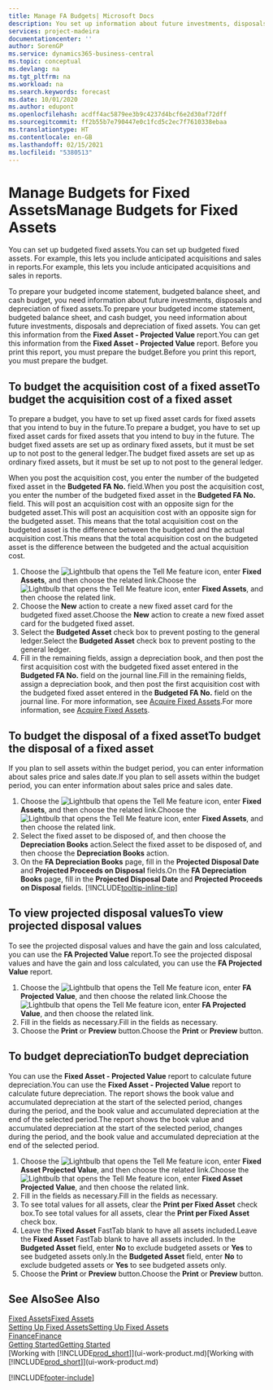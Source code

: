```yaml
---
title: Manage FA Budgets| Microsoft Docs
description: You set up information about future investments, disposals, and depreciation of fixed assets to help prepare budgets and forecasts.
services: project-madeira
documentationcenter: ''
author: SorenGP
ms.service: dynamics365-business-central
ms.topic: conceptual
ms.devlang: na
ms.tgt_pltfrm: na
ms.workload: na
ms.search.keywords: forecast
ms.date: 10/01/2020
ms.author: edupont
ms.openlocfilehash: acdff4ac5879ee3b9c4237d4bcf6e2d30af72dff
ms.sourcegitcommit: ff2b55b7e790447e0c1fcd5c2ec7f7610338ebaa
ms.translationtype: HT
ms.contentlocale: en-GB
ms.lasthandoff: 02/15/2021
ms.locfileid: "5380513"
---
```

# <a name="manage-budgets-for-fixed-assets"></a><span data-ttu-id="9db75-103">Manage Budgets for Fixed Assets</span><span class="sxs-lookup"><span data-stu-id="9db75-103">Manage Budgets for Fixed Assets</span></span>
<span data-ttu-id="9db75-104">You can set up budgeted fixed assets.</span><span class="sxs-lookup"><span data-stu-id="9db75-104">You can set up budgeted fixed assets.</span></span> <span data-ttu-id="9db75-105">For example, this lets you include anticipated acquisitions and sales in reports.</span><span class="sxs-lookup"><span data-stu-id="9db75-105">For example, this lets you include anticipated acquisitions and sales in reports.</span></span>  

<span data-ttu-id="9db75-106">To prepare your budgeted income statement, budgeted balance sheet, and cash budget, you need information about future investments, disposals and depreciation of fixed assets.</span><span class="sxs-lookup"><span data-stu-id="9db75-106">To prepare your budgeted income statement, budgeted balance sheet, and cash budget, you need information about future investments, disposals and depreciation of fixed assets.</span></span> <span data-ttu-id="9db75-107">You can get this information from the **Fixed Asset - Projected Value** report.</span><span class="sxs-lookup"><span data-stu-id="9db75-107">You can get this information from the **Fixed Asset - Projected Value** report.</span></span> <span data-ttu-id="9db75-108">Before you print this report, you must prepare the budget.</span><span class="sxs-lookup"><span data-stu-id="9db75-108">Before you print this report, you must prepare the budget.</span></span>  

## <a name="to-budget-the-acquisition-cost-of-a-fixed-asset"></a><span data-ttu-id="9db75-109">To budget the acquisition cost of a fixed asset</span><span class="sxs-lookup"><span data-stu-id="9db75-109">To budget the acquisition cost of a fixed asset</span></span>
<span data-ttu-id="9db75-110">To prepare a budget, you have to set up fixed asset cards for fixed assets that you intend to buy in the future.</span><span class="sxs-lookup"><span data-stu-id="9db75-110">To prepare a budget, you have to set up fixed asset cards for fixed assets that you intend to buy in the future.</span></span> <span data-ttu-id="9db75-111">The budget fixed assets are set up as ordinary fixed assets, but it must be set up to not post to the general ledger.</span><span class="sxs-lookup"><span data-stu-id="9db75-111">The budget fixed assets are set up as ordinary fixed assets, but it must be set up to not post to the general ledger.</span></span>

<span data-ttu-id="9db75-112">When you post the acquisition cost, you enter the number of the budgeted fixed asset in the **Budgeted FA No.** field.</span><span class="sxs-lookup"><span data-stu-id="9db75-112">When you post the acquisition cost, you enter the number of the budgeted fixed asset in the **Budgeted FA No.** field.</span></span> <span data-ttu-id="9db75-113">This will post an acquisition cost with an opposite sign for the budgeted asset.</span><span class="sxs-lookup"><span data-stu-id="9db75-113">This will post an acquisition cost with an opposite sign for the budgeted asset.</span></span> <span data-ttu-id="9db75-114">This means that the total acquisition cost on the budgeted asset is the difference between the budgeted and the actual acquisition cost.</span><span class="sxs-lookup"><span data-stu-id="9db75-114">This means that the total acquisition cost on the budgeted asset is the difference between the budgeted and the actual acquisition cost.</span></span>

1. <span data-ttu-id="9db75-115">Choose the ![Lightbulb that opens the Tell Me feature](media/ui-search/search_small.png "Tell me what you want to do") icon, enter **Fixed Assets**, and then choose the related link.</span><span class="sxs-lookup"><span data-stu-id="9db75-115">Choose the ![Lightbulb that opens the Tell Me feature](media/ui-search/search_small.png "Tell me what you want to do") icon, enter **Fixed Assets**, and then choose the related link.</span></span>
2. <span data-ttu-id="9db75-116">Choose the **New** action to create a new fixed asset card for the budgeted fixed asset.</span><span class="sxs-lookup"><span data-stu-id="9db75-116">Choose the **New** action to create a new fixed asset card for the budgeted fixed asset.</span></span>
3. <span data-ttu-id="9db75-117">Select the **Budgeted Asset** check box to prevent posting to the general ledger.</span><span class="sxs-lookup"><span data-stu-id="9db75-117">Select the **Budgeted Asset** check box to prevent posting to the general ledger.</span></span>
4. <span data-ttu-id="9db75-118">Fill in the remaining fields, assign a depreciation book, and then post the first acquisition cost with the budgeted fixed asset entered in the **Budgeted FA No.** field on the journal line.</span><span class="sxs-lookup"><span data-stu-id="9db75-118">Fill in the remaining fields, assign a depreciation book, and then post the first acquisition cost with the budgeted fixed asset entered in the **Budgeted FA No.** field on the journal line.</span></span> <span data-ttu-id="9db75-119">For more information, see [Acquire Fixed Assets](fa-how-acquire.md).</span><span class="sxs-lookup"><span data-stu-id="9db75-119">For more information, see [Acquire Fixed Assets](fa-how-acquire.md).</span></span>

## <a name="to-budget-the-disposal-of-a-fixed-asset"></a><span data-ttu-id="9db75-120">To budget the disposal of a fixed asset</span><span class="sxs-lookup"><span data-stu-id="9db75-120">To budget the disposal of a fixed asset</span></span>
<span data-ttu-id="9db75-121">If you plan to sell assets within the budget period, you can enter information about sales price and sales date.</span><span class="sxs-lookup"><span data-stu-id="9db75-121">If you plan to sell assets within the budget period, you can enter information about sales price and sales date.</span></span>

1. <span data-ttu-id="9db75-122">Choose the ![Lightbulb that opens the Tell Me feature](media/ui-search/search_small.png "Tell me what you want to do") icon, enter **Fixed Assets**, and then choose the related link.</span><span class="sxs-lookup"><span data-stu-id="9db75-122">Choose the ![Lightbulb that opens the Tell Me feature](media/ui-search/search_small.png "Tell me what you want to do") icon, enter **Fixed Assets**, and then choose the related link.</span></span>
2. <span data-ttu-id="9db75-123">Select the fixed asset to be disposed of, and then choose the **Depreciation Books** action.</span><span class="sxs-lookup"><span data-stu-id="9db75-123">Select the fixed asset to be disposed of, and then choose the **Depreciation Books** action.</span></span>
3. <span data-ttu-id="9db75-124">On the **FA Depreciation Books** page, fill in the **Projected Disposal Date** and **Projected Proceeds on Disposal** fields.</span><span class="sxs-lookup"><span data-stu-id="9db75-124">On the **FA Depreciation Books** page, fill in the **Projected Disposal Date** and **Projected Proceeds on Disposal** fields.</span></span> [!INCLUDE[tooltip-inline-tip](includes/tooltip-inline-tip_md.md)]

## <a name="to-view-projected-disposal-values"></a><span data-ttu-id="9db75-125">To view projected disposal values</span><span class="sxs-lookup"><span data-stu-id="9db75-125">To view projected disposal values</span></span>
<span data-ttu-id="9db75-126">To see the projected disposal values and have the gain and loss calculated, you can use the **FA Projected Value** report.</span><span class="sxs-lookup"><span data-stu-id="9db75-126">To see the projected disposal values and have the gain and loss calculated, you can use the **FA Projected Value** report.</span></span>

1. <span data-ttu-id="9db75-127">Choose the ![Lightbulb that opens the Tell Me feature](media/ui-search/search_small.png "Tell me what you want to do") icon, enter **FA Projected Value**, and then choose the related link.</span><span class="sxs-lookup"><span data-stu-id="9db75-127">Choose the ![Lightbulb that opens the Tell Me feature](media/ui-search/search_small.png "Tell me what you want to do") icon, enter **FA Projected Value**, and then choose the related link.</span></span>
2. <span data-ttu-id="9db75-128">Fill in the fields as necessary.</span><span class="sxs-lookup"><span data-stu-id="9db75-128">Fill in the fields as necessary.</span></span>
3. <span data-ttu-id="9db75-129">Choose the **Print** or **Preview** button.</span><span class="sxs-lookup"><span data-stu-id="9db75-129">Choose the **Print** or **Preview** button.</span></span>

## <a name="to-budget-depreciation"></a><span data-ttu-id="9db75-130">To budget depreciation</span><span class="sxs-lookup"><span data-stu-id="9db75-130">To budget depreciation</span></span>
<span data-ttu-id="9db75-131">You can use the **Fixed Asset - Projected Value** report to calculate future depreciation.</span><span class="sxs-lookup"><span data-stu-id="9db75-131">You can use the **Fixed Asset - Projected Value** report to calculate future depreciation.</span></span> <span data-ttu-id="9db75-132">The report shows the book value and accumulated depreciation at the start of the selected period, changes during the period, and the book value and accumulated depreciation at the end of the selected period.</span><span class="sxs-lookup"><span data-stu-id="9db75-132">The report shows the book value and accumulated depreciation at the start of the selected period, changes during the period, and the book value and accumulated depreciation at the end of the selected period.</span></span>

1. <span data-ttu-id="9db75-133">Choose the ![Lightbulb that opens the Tell Me feature](media/ui-search/search_small.png "Tell me what you want to do") icon, enter **Fixed Asset Projected Value**, and then choose the related link.</span><span class="sxs-lookup"><span data-stu-id="9db75-133">Choose the ![Lightbulb that opens the Tell Me feature](media/ui-search/search_small.png "Tell me what you want to do") icon, enter **Fixed Asset Projected Value**, and then choose the related link.</span></span>
2. <span data-ttu-id="9db75-134">Fill in the fields as necessary.</span><span class="sxs-lookup"><span data-stu-id="9db75-134">Fill in the fields as necessary.</span></span>
3. <span data-ttu-id="9db75-135">To see total values for all assets, clear the **Print per Fixed Asset** check box.</span><span class="sxs-lookup"><span data-stu-id="9db75-135">To see total values for all assets, clear the **Print per Fixed Asset** check box.</span></span>
4. <span data-ttu-id="9db75-136">Leave the **Fixed Asset** FastTab blank to have all assets included.</span><span class="sxs-lookup"><span data-stu-id="9db75-136">Leave the **Fixed Asset** FastTab blank to have all assets included.</span></span> <span data-ttu-id="9db75-137">In the **Budgeted Asset** field, enter **No** to exclude budgeted assets or **Yes** to see budgeted assets only.</span><span class="sxs-lookup"><span data-stu-id="9db75-137">In the **Budgeted Asset** field, enter **No** to exclude budgeted assets or **Yes** to see budgeted assets only.</span></span>
5. <span data-ttu-id="9db75-138">Choose the **Print** or **Preview** button.</span><span class="sxs-lookup"><span data-stu-id="9db75-138">Choose the **Print** or **Preview** button.</span></span>

## <a name="see-also"></a><span data-ttu-id="9db75-139">See Also</span><span class="sxs-lookup"><span data-stu-id="9db75-139">See Also</span></span>
[<span data-ttu-id="9db75-140">Fixed Assets</span><span class="sxs-lookup"><span data-stu-id="9db75-140">Fixed Assets</span></span>](fa-manage.md)  
[<span data-ttu-id="9db75-141">Setting Up Fixed Assets</span><span class="sxs-lookup"><span data-stu-id="9db75-141">Setting Up Fixed Assets</span></span>](fa-setup.md)  
[<span data-ttu-id="9db75-142">Finance</span><span class="sxs-lookup"><span data-stu-id="9db75-142">Finance</span></span>](finance.md)  
[<span data-ttu-id="9db75-143">Getting Started</span><span class="sxs-lookup"><span data-stu-id="9db75-143">Getting Started</span></span>](product-get-started.md)  
<span data-ttu-id="9db75-144">[Working with [!INCLUDE[prod_short](includes/prod_short.md)]](ui-work-product.md)</span><span class="sxs-lookup"><span data-stu-id="9db75-144">[Working with [!INCLUDE[prod_short](includes/prod_short.md)]](ui-work-product.md)</span></span>


[!INCLUDE[footer-include](includes/footer-banner.md)]